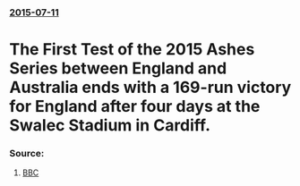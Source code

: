 ### [2015-07-11](/news/2015/07/11/index.md)

# The First Test of the 2015 Ashes Series between England and Australia ends with a 169-run victory for England after four days at the Swalec Stadium in Cardiff. 




### Source:

1. [BBC](http://www.bbc.co.uk/sport/cricket/scorecard/89459)
